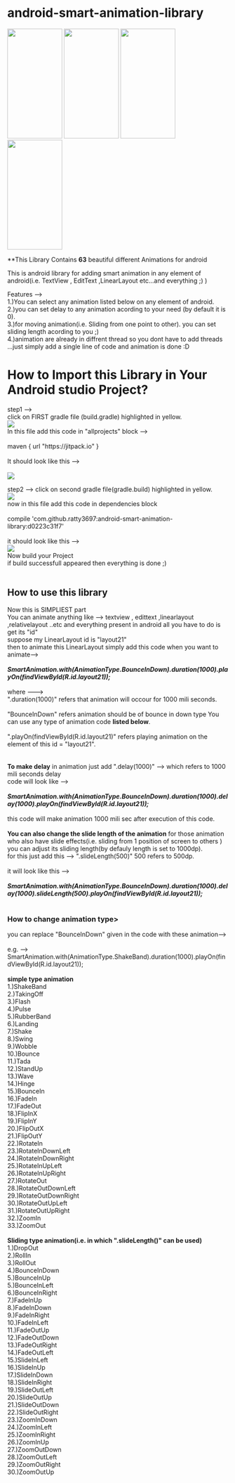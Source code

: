 # android-smart-animation-library
<div>
    <img src="http://udharimanager.in/animation1.gif"  height="250" width="125" />
    <img src="http://udharimanager.in/a2.gif" height="250" width="125" />
    <img src="http://udharimanager.in/a3.gif" height="250" width="125" />
    <img src="http://udharimanager.in/a4.png.gif" height="250" width="125" />
</div>

**This Library Contains <b>63</b> beautiful different Animations for android

This is android library for adding smart animation in any element of android(i.e. TextView , EditText ,LinearLayout etc...and everything ;)  )

Features --><br>
1.)You can select any animation listed below on any element of android.<br>
2.)you can set delay to any animation acording to your need (by default it is 0).<br>
3.)for moving animation(i.e. Sliding from one point to other). you can set sliding length acording to you  ;)<br>
4.)animation are already in diffrent thread so you dont have to add threads ...just simply add a single line of code and animation is done :D<br>

<h1>How to Import this Library in Your Android studio Project?</h1>
step1 --><br>
click on FIRST gradle file (build.gradle) highlighted in yellow.<br>
<img src="http://udharimanager.in/first.PNG"><br>
In this file add this code in "allprojects" block --> <br><br>
maven { url "https://jitpack.io" }<br><br>
It should look like this --><br>
<br>
<img src="http://udharimanager.in/code1gradle.PNG"><br>

step2 -->
click on second gradle file(gradle.build) highlighted in yellow.<br>
<img src="http://udharimanager.in/second.PNG"><br>
now in this file add this code in dependencies block<br><br>
compile 'com.github.ratty3697:android-smart-animation-library:d0223c31f7'<br><br>
it should look like this --><br>
<img src="http://udharimanager.in/code22gradle.PNG"><br>
Now build your Project<br>
if build successfull appeared then everything is done ;)<br>
<br>
<h2>How to use this library</h2>
Now this is SIMPLIEST part<br>
You can animate anything like --> textview , edittext ,linearlayout ,relativelayout ..etc and everything present in android all you have to do is get its "id"<br>
suppose my LinearLayout id is "layout21"<br>
then to animate this LinearLayout simply add this code  when you want to animate--><br>
<br>
<b><i>SmartAnimation.with(AnimationType.BounceInDown).duration(1000).playOn(findViewById(R.id.layout21));</i></b>
<br><br>
where ---> <br>".duration(1000)" refers that animation will occour for 1000 mili seconds.<br><br>
           "BounceInDown" refers animation should be of bounce in down type You can use any type of animation code <b>listed below</b>.<br><br>
           ".playOn(findViewById(R.id.layout21)" refers playing animation on the element of this id = "layout21".<br><br>
           
<br>
<b>To make delay</b> in animation just add ".delay(1000)" --> which refers to 1000 mili seconds delay<br>
code will look like -->
<br><br>
<b><i>SmartAnimation.with(AnimationType.BounceInDown).duration(1000).delay(1000).playOn(findViewById(R.id.layout21));</i></b>
<br><br>
this code will make animation 1000 mili sec after execution of this code.<br>
<br>
<b>You can also change the slide length of the animation</b>
for those animation who also have slide effects(i.e. sliding from 1 position of screen to others ) you can adjust its sliding length(by defauly length is set to 1000dp).<br>for this just add this --> ".slideLength(500)"  500 refers to 500dp.<br><br>
it will look like this --><br><br>
<b><i>SmartAnimation.with(AnimationType.BounceInDown).duration(1000).delay(1000).slideLength(500).playOn(findViewById(R.id.layout21));</i></b><br><br>
<h3>How to change animation type></h3>
you can replace "BounceInDown" given in the code with these animation--><br><br>
e.g. --> SmartAnimation.with(AnimationType.ShakeBand).duration(1000).playOn(findViewById(R.id.layout21));<br><br>
<b>simple type animation</b><br>
1.)ShakeBand<br>
2.)TakingOff<br>
3.)Flash<br>
4.)Pulse<br>
5.)RubberBand<br>
6.)Landing<br>
7.)Shake<br>
8.)Swing<br>
9.)Wobble<br>
10.)Bounce<br>
11.)Tada<br>
12.)StandUp<br>
13.)Wave<br>
14.)Hinge<br>
15.)BounceIn<br>
16.)FadeIn<br>
17.)FadeOut<br>
18.)FlipInX<br>
19.)FlipInY<br>
20.)FlipOutX<br>
21.)FlipOutY<br>
22.)RotateIn<br>
23.)RotateInDownLeft<br>
24.)RotateInDownRight<br>
25.)RotateInUpLeft<br>
26.)RotateInUpRight<br>
27.)RotateOut<br>
28.)RotateOutDownLeft<br>
29.)RotateOutDownRight<br>
30.)RotateOutUpLeft<br>
31.)RotateOutUpRight<br>
32.)ZoomIn<br>
33.)ZoomOut<br>
<br>
<b>Sliding type animation(i.e. in which ".slideLength()" can be used)</b><br>
1.)DropOut<br>
2.)RollIn<br>
3.)RollOut<br>
4.)BounceInDown<br>
5.)BounceInUp<br>
5.)BounceInLeft<br>
6.)BounceInRight<br>
7.)FadeInUp<br>
8.)FadeInDown<br>
9.)FadeInRight<br>
10.)FadeInLeft<br>
11.)FadeOutUp<br>
12.)FadeOutDown<br>
13.)FadeOutRight<br>
14.)FadeOutLeft<br>
15.)SlideInLeft<br>
16.)SlideInUp<br>
17.)SlideInDown<br>
18.)SlideInRight<br>
19.)SlideOutLeft<br>
20.)SlideOutUp<br>
21.)SlideOutDown<br>
22.)SlideOutRight<br>
23.)ZoomInDown<br>
24.)ZoomInLeft<br>
25.)ZoomInRight<br>
26.)ZoomInUp<br>
27.)ZoomOutDown<br>
28.)ZoomOutLeft<br>
29.)ZoomOutRight<br>
30.)ZoomOutUp<br>






 




